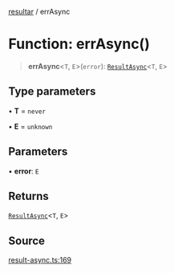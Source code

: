 [resultar](../wiki/Home) / errAsync

# Function: errAsync()

> **errAsync**\<`T`, `E`\>(`error`): [`ResultAsync`](../wiki/Class.ResultAsync)\<`T`, `E`\>

## Type parameters

• **T** = `never`

• **E** = `unknown`

## Parameters

• **error**: `E`

## Returns

[`ResultAsync`](../wiki/Class.ResultAsync)\<`T`, `E`\>

## Source

[result-async.ts:169](https://github.com/inaiat/resultar/blob/e9d397e3e0e8543e675ebf3b04ec4ad2e5577c52/src/result-async.ts#L169)
